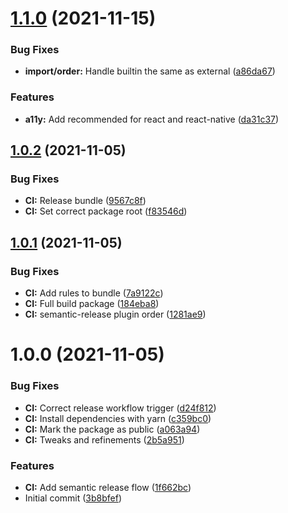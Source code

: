 # [1.1.0](https://github.com/bothrs/eslint-config/compare/release/v1.0.2...release/v1.1.0) (2021-11-15)


### Bug Fixes

* **import/order:** Handle builtin the same as external ([a86da67](https://github.com/bothrs/eslint-config/commit/a86da67fa32e0ade15eb5f435266cc0f6f724c06))


### Features

* **a11y:** Add recommended for react and react-native ([da31c37](https://github.com/bothrs/eslint-config/commit/da31c377b915b6ac8b8ce7a5645d6b4fcbc9d937))

## [1.0.2](https://github.com/bothrs/eslint-config/compare/release/v1.0.1...release/v1.0.2) (2021-11-05)


### Bug Fixes

* **CI:** Release bundle ([9567c8f](https://github.com/bothrs/eslint-config/commit/9567c8f68564b33f97c8cfac34aaa3583e7a8b70))
* **CI:** Set correct package root ([f83546d](https://github.com/bothrs/eslint-config/commit/f83546d80363480ad00a02a59618fe2d7e7008cc))

## [1.0.1](https://github.com/bothrs/eslint-config/compare/release/v1.0.0...release/v1.0.1) (2021-11-05)


### Bug Fixes

* **CI:** Add rules to bundle ([7a9122c](https://github.com/bothrs/eslint-config/commit/7a9122cb890d86d9c24f8c90123fd0f7be53b0d3))
* **CI:** Full build package ([184eba8](https://github.com/bothrs/eslint-config/commit/184eba85e7a11d5e82b4f434983d712fc57a3355))
* **CI:** semantic-release plugin order ([1281ae9](https://github.com/bothrs/eslint-config/commit/1281ae9f52b7c5ea813e64c437a3e2586b43037d))

# 1.0.0 (2021-11-05)


### Bug Fixes

* **CI:** Correct release workflow trigger ([d24f812](https://github.com/bothrs/eslint-config/commit/d24f8121ca25e5e59e7b360c2d0d38681dee7a40))
* **CI:** Install dependencies with yarn ([c359bc0](https://github.com/bothrs/eslint-config/commit/c359bc016cc15799b96b0af390f730f160111a8f))
* **CI:** Mark the package as public ([a063a94](https://github.com/bothrs/eslint-config/commit/a063a9425c140598d3c31d20b8838beaff68b55f))
* **CI:** Tweaks and refinements ([2b5a951](https://github.com/bothrs/eslint-config/commit/2b5a951f7b8dd900e58ea6486594843145480f6f))


### Features

* **CI:** Add semantic release flow ([1f662bc](https://github.com/bothrs/eslint-config/commit/1f662bce9e0d8325a930751aaff24c8ceb49b923))
* Initial commit ([3b8bfef](https://github.com/bothrs/eslint-config/commit/3b8bfef5c8d8dcef7d4e1fff000c2314bccb46e6))

